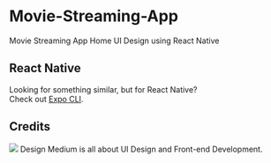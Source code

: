 # Movie-Streaming-App
Movie Streaming App Home UI Design using React Native

## React Native

Looking for something similar, but for React Native?<br>
Check out [Expo CLI](https://github.com/expo/expo-cli).

## Credits

<a href="https://www.youtube.com/watch?v=iL7G5x1VokI&t=498s"><img src="https://yt3.ggpht.com/a/AATXAJyLbKITf9VAL3umyvRuM9NAx4Lm-Y-SIebRTA=s48-c-k-c0xffffffff-no-rj-mo" /></a>
Design Medium is all about UI Design and Front-end Development. 
